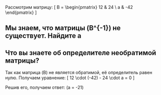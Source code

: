 Рассмотрим матрицу:
\[ 
B = \begin{pmatrix}
12 & 24 \\
a & -42
\end{pmatrix}
\]

Мы знаем, что матрицы \(B^{-1}\) не существует. Найдите a
---
Что вы знаете об определителе необратимой матрицы?
---
Так как матрица \(B\) не является обратимой, её определитель равен нулю. 
Получаем уравнение:
\[
12 \cdot (-42) - 24 \cdot a = 0
\]

Решив его, получаем ответ: \(a = -21\)